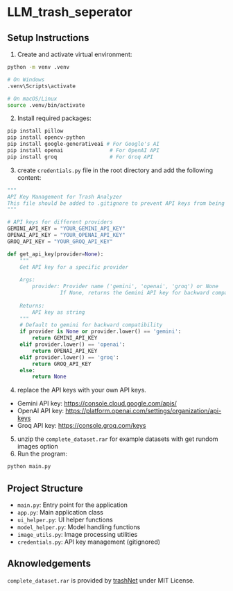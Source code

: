 # LLM_trash_seperator
 
## Setup Instructions

1. Create and activate virtual environment:
```bash
python -m venv .venv

# On Windows
.venv\Scripts\activate

# On macOS/Linux 
source .venv/bin/activate
```

2. Install required packages:
```bash
pip install pillow
pip install opencv-python
pip install google-generativeai # For Google's AI
pip install openai               # For OpenAI API
pip install groq                 # For Groq API
```

3. create `credentials.py` file in the root directory and add the following content:
```python
"""
API Key Management for Trash Analyzer
This file should be added to .gitignore to prevent API keys from being committed
"""

# API keys for different providers
GEMINI_API_KEY = "YOUR_GEMINI_API_KEY"
OPENAI_API_KEY = "YOUR_OPENAI_API_KEY"
GROQ_API_KEY = "YOUR_GROQ_API_KEY"

def get_api_key(provider=None):
    """
    Get API key for a specific provider
    
    Args:
        provider: Provider name ('gemini', 'openai', 'groq') or None
                 If None, returns the Gemini API key for backward compatibility
    
    Returns:
        API key as string
    """
    # Default to gemini for backward compatibility
    if provider is None or provider.lower() == 'gemini':
        return GEMINI_API_KEY
    elif provider.lower() == 'openai':
        return OPENAI_API_KEY
    elif provider.lower() == 'groq':
        return GROQ_API_KEY
    else:
        return None
```
4. replace the API keys with your own API keys. 
- Gemini API key: https://console.cloud.google.com/apis/
- OpenAI API key: https://platform.openai.com/settings/organization/api-keys
- Groq API key: https://console.groq.com/keys

5. unzip the `complete_dataset.rar` for example datasets with get rundom images option
6. Run the program:
```bash
python main.py
```

## Project Structure
- `main.py`: Entry point for the application
- `app.py`: Main application class
- `ui_helper.py`: UI helper functions
- `model_helper.py`: Model handling functions
- `image_utils.py`: Image processing utilities
- `credentials.py`: API key management (gitignored)

## Aknowledgements
`complete_dataset.rar` is provided by [trashNet](https://github.com/garythung/trashnet.git) under MIT License.